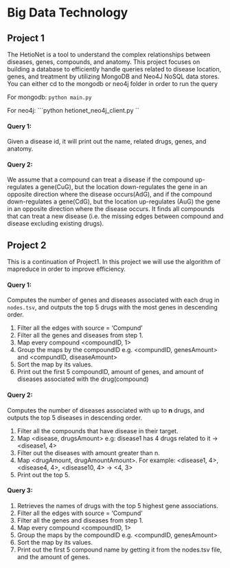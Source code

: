 # Big Data Technology

## Project 1
The HetioNet is a tool to understand the complex relationships between diseases, genes, compounds, and anatomy. This project focuses on building a database to efficiently handle queries related to disease location, genes, and treatment by utilizing MongoDB and Neo4J NoSQL data stores.
You can either cd to the mongodb or neo4j folder in order to run the query

For mongodb:
```python main.py```

For neo4j:
```python hetionet_neo4j_client.py ``

#### Query 1: 
Given a disease id, it will print out the name, related drugs, genes, and anatomy.

#### Query 2:
We assume that a compound can treat a disease if the compound up-regulates a gene(CuG), but the location down-regulates the gene in an opposite direction where the disease occurs(AdG), and if the compound down-regulates a gene(CdG), but the location up-regulates (AuG) the gene in an opposite direction where the disease occurs. It finds all compounds that can treat a new disease (i.e. the missing edges between compound and disease excluding existing drugs). 

## Project 2
This is a continuation of Project1. In this project we will use the algorithm of mapreduce in order to improve efficiency.
#### Query 1: 
Computes the number of genes and diseases associated with each drug in `nodes.tsv`, and outputs the top 5 drugs with the most genes in descending order.
1. Filter all the edges with source = ‘Compund’ 
2. Filter all the genes and diseases from step 1.
3. Map every compound <compoundID, 1>
4. Group the maps by the compoundID e.g. <compundID, genesAmount> and  <compundID, diseaseAmount>
5. Sort the map by its values.
6. Print out the first 5 compoundID, amount of genes, and amount of diseases associated with the drug(compound)


#### Query 2:
Computes the number of diseases associated with up to **n** drugs, and outputs the top 5 diseases in descending order.
1. Filter all the compounds that have disease in their target.
2. Map <disease, drugsAmount> e.g: disease1 has 4 drugs related to it -> <disease1, 4>
3. Filter out the diseases with amount greater than n.
4. Map <drugAmount, drugAmountAmount>. For example: <disease1, 4>, <disease4, 4>, <disease10, 4> -> <4, 3>
5. Print out the top 5.


#### Query 3:
1. Retrieves the names of drugs with the top 5 highest gene associations.
2. Filter all the edges with source = ‘Compund’ 
3. Filter all the genes and diseases from step 1.
4. Map every compound <compoundID, 1>
5. Group the maps by the compoundID e.g. <compundID, genesAmount> 
6. Sort the map by its values.
7. Print out the first 5 compound name by getting it from the nodes.tsv file, and the amount of genes.

